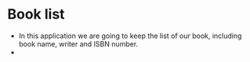 # Book list

- In this application we are going to keep the list of our book, including book name, writer and ISBN number.
- 